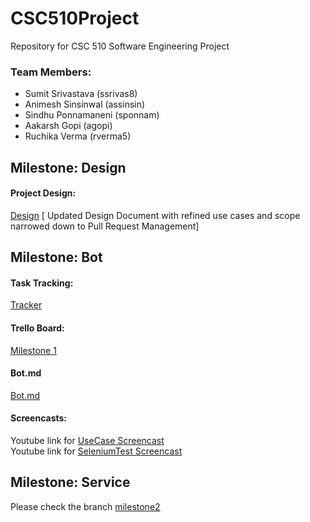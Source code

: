 # CSC510Project
Repository for CSC 510 Software Engineering Project

### Team Members:
* Sumit Srivastava (ssrivas8)
* Animesh Sinsinwal (assinsin)
* Sindhu Ponnamaneni (sponnam)
* Aakarsh Gopi (agopi)
* Ruchika Verma (rverma5)

## Milestone: Design
#### Project Design: 

[Design](DESIGN.md) [ Updated Design Document with refined use cases and scope narrowed down to Pull Request Management]

## Milestone: Bot
#### Task Tracking: 

[Tracker](WORKSHEET.md)

#### Trello Board:

[Milestone 1](https://trello.com/b/h193q9wx/milestone-1)

#### Bot.md

[Bot.md](https://github.ncsu.edu/ssrivas8/CSC510Project/blob/master/bot.md)

#### Screencasts:

Youtube link for [UseCase Screencast](https://youtu.be/Aar2CXXPN_8)</br>
Youtube link for [SeleniumTest Screencast](https://youtu.be/xW2NwHLRoYU)


## Milestone: Service

Please check the branch [milestone2](https://github.ncsu.edu/ssrivas8/CSC510Project/tree/milestone2) 



